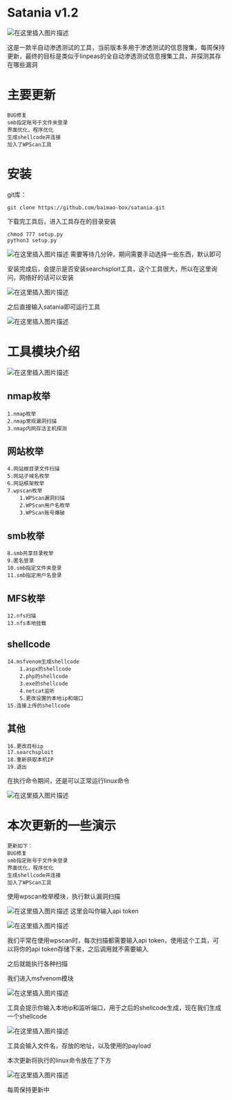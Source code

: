 # Satania v1.2
![在这里插入图片描述](https://img-blog.csdnimg.cn/18ab2eae3e0e4bfc86417229e147b914.png)


这是一款半自动渗透测试的工具，当前版本多用于渗透测试的信息搜集，每周保持更新，最终的目标是类似于linpeas的全自动渗透测试信息搜集工具，并探测其存在哪些漏洞

# 主要更新
```
BUG修复
smb指定账号于文件夹登录
界面优化，程序优化
生成shellcode并连接
加入了WPScan工具
```
# 安装
git库：
```
git clone https://github.com/baimao-box/satania.git
```
下载完工具后，进入工具存在的目录安装
```
chmod 777 setup.py
python3 setup.py
```
![在这里插入图片描述](https://img-blog.csdnimg.cn/cbc5ca0af70849148ae26e0f0b1b6ee1.png)
需要等待几分钟，期间需要手动选择一些东西，默认即可

安装完成后，会提示是否安装searchsploit工具，这个工具很大，所以在这里询问，网络好的话可以安装

![在这里插入图片描述](https://img-blog.csdnimg.cn/b69dcf649bca4ef29ad784eae002f013.png)

之后直接输入satania即可运行工具

![在这里插入图片描述](https://img-blog.csdnimg.cn/c8c501407b4a4a59b1b725c7bf8bd3db.png)
# 工具模块介绍
![在这里插入图片描述](https://img-blog.csdnimg.cn/045bb8d8ff8047c1bb55ecf3b96ed6a5.png)
## nmap枚举
```
1.nmap枚举
2.nmap常规漏洞扫描
3.nmap内网存活主机探测
```

## 网站枚举
```
4.网站根目录文件扫描
5.网站子域名枚举
6.网站框架枚举
7.wpscan枚举
	1.WPScan漏洞扫描
	2.WPScan用户名枚举
	3.WPScan账号爆破
```

## smb枚举
```
8.smb共享目录枚举
9.匿名登录
10.smb指定文件夹登录
11.smb指定用户名登录
```

## MFS枚举
```
12.nfs扫描
13.nfs本地挂载
```

## shellcode
```
14.msfvenom生成shellcode
	1.aspx的shellcode
	2.php的shellcode
	3.exe的shellcode
	4.netcat监听
	5.更改设置的本地ip和端口
15.连接上传的shellcode
```

## 其他
```
16.更改目标ip
17.searchsploit
18.重新获取本机IP
19.退出
```

在执行命令期间，还是可以正常运行linux命令

![在这里插入图片描述](https://img-blog.csdnimg.cn/a8fcf0ca92044ba6be2fc4b7a6115a17.png)
# 本次更新的一些演示
```
更新如下：
BUG修复
smb指定账号于文件夹登录
界面优化，程序优化
生成shellcode并连接
加入了WPScan工具
```
使用wpscan枚举模块，执行默认漏洞扫描

![在这里插入图片描述](https://img-blog.csdnimg.cn/1b214ced6f67454bb0d45d0236fce992.png)
这里会叫你输入api token

![在这里插入图片描述](https://img-blog.csdnimg.cn/1e724249717f43d3a1f4e4bc43d2e6a0.png)

我们平常在使用wpscan时，每次扫描都需要输入api token，使用这个工具，可以将你的api token存储下来，之后调用就不需要输入

之后就能执行各种扫描

我们进入msfvenom模块

![在这里插入图片描述](https://img-blog.csdnimg.cn/a0993ce73652446084d1d2ed5e763890.png)

工具会提示你输入本地ip和监听端口，用于之后的shellcode生成，现在我们生成一个shellcode

![在这里插入图片描述](https://img-blog.csdnimg.cn/b0cb3bac013543feb78efa311ceb543d.png)

工具会输入文件名，存放的地址，以及使用的payload

本次更新将执行的linux命令放在了下方

![在这里插入图片描述](https://img-blog.csdnimg.cn/f3cf08cd5dd34734b51c0d129c769707.png)

每周保持更新中
